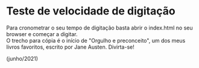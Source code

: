 # Teste de velocidade de digitação

Para cronometrar o seu tempo de digitação basta abrir o index.html no seu browser e começar a digitar. <br>
O trecho para cópia é o início de "Orgulho e preconceito", um dos meus livros favoritos, escrito por Jane Austen. 
Divirta-se!

(junho/2021)
